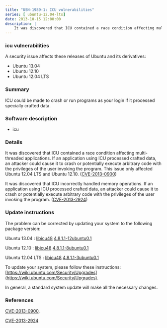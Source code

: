 ```yaml
---
title: "USN-1989-1: ICU vulnerabilities"
series: [ ubuntu-12.04-lts]
date: 2013-10-15 12:00:00
description: |
    It was discovered that ICU contained a race condition affecting multi- threaded applications. If an application using ICU processed crafted data, an attacker could cause it to crash or potentially execute arbitrary code with the privileges of the user invoking the program. This issue only affected Ubuntu 12.04 LTS and Ubuntu 12.10. ([CVE-2013-0900](http://people.ubuntu.com/~ubuntu-security/cve/CVE-2013-0900))
--- 
```

 
 


### icu vulnerabilities

A security issue affects these releases of Ubuntu and its derivatives:

* Ubuntu 13.04
* Ubuntu 12.10
* Ubuntu 12.04 LTS

### Summary

ICU could be made to crash or run programs as your login if it processed specially crafted data.

### Software description

* icu 

### Details

It was discovered that ICU contained a race condition affecting multi- threaded applications. If an application using ICU processed crafted data, an attacker could cause it to crash or potentially execute arbitrary code with the privileges of the user invoking the program. This issue only affected Ubuntu 12.04 LTS and Ubuntu 12.10. ([CVE-2013-0900](http://people.ubuntu.com/~ubuntu-security/cve/CVE-2013-0900))

It was discovered that ICU incorrectly handled memory operations. If an application using ICU processed crafted data, an attacker could cause it to crash or potentially execute arbitrary code with the privileges of the user invoking the program. ([CVE-2013-2924](http://people.ubuntu.com/~ubuntu-security/cve/CVE-2013-2924)) 

### Update instructions

The problem can be corrected by updating your system to the following package version:

Ubuntu 13.04
 : [libicu48](https://launchpad.net/ubuntu/+source/icu) <span> [4.8.1.1-12ubuntu0.1](https://launchpad.net/ubuntu/+source/icu/4.8.1.1-12ubuntu0.1) </span> 

Ubuntu 12.10
 : [libicu48](https://launchpad.net/ubuntu/+source/icu) <span> [4.8.1.1-8ubuntu0.1](https://launchpad.net/ubuntu/+source/icu/4.8.1.1-8ubuntu0.1) </span> 

Ubuntu 12.04 LTS
 : [libicu48](https://launchpad.net/ubuntu/+source/icu) <span> [4.8.1.1-3ubuntu0.1](https://launchpad.net/ubuntu/+source/icu/4.8.1.1-3ubuntu0.1) </span> 

To update your system, please follow these instructions: [https://wiki.ubuntu.com/Security/Upgrades](https://wiki.ubuntu.com/Security/Upgrades).

In general, a standard system update will make all the necessary changes. 

### References

 
 [CVE-2013-0900](http://people.ubuntu.com/~ubuntu-security/cve/CVE-2013-0900), 

 [CVE-2013-2924](http://people.ubuntu.com/~ubuntu-security/cve/CVE-2013-2924)
 

